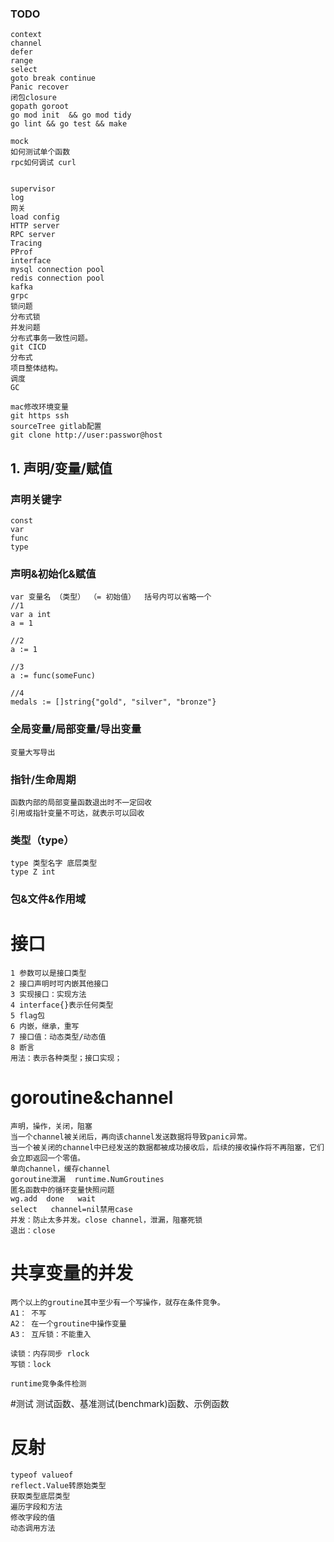 ### TODO
    context
    channel
    defer
    range
    select
    goto break continue
    Panic recover
    闭包closure
    gopath goroot
    go mod init  && go mod tidy
    go lint && go test && make
    
    mock
    如何测试单个函数
    rpc如何调试 curl
    
    
    supervisor
    log
    网关
    load config
    HTTP server
    RPC server
    Tracing
    PProf
    interface
    mysql connection pool
    redis connection pool
    kafka
    grpc
    锁问题
    分布式锁
    并发问题
    分布式事务一致性问题。
    git CICD
    分布式
    项目整体结构。
    调度
    GC
    
    mac修改环境变量
    git https ssh
    sourceTree gitlab配置
    git clone http://user:passwor@host
   


## 1. 声明/变量/赋值

### 声明关键字
	const
  	var
   	func
   	type
  
   
### 声明&初始化&赋值
    var 变量名 （类型） （= 初始值）  括号内可以省略一个
	//1
	var a int
	a = 1
	
	//2
	a := 1
	
	//3
	a := func(someFunc)
	
	//4
	medals := []string{"gold", "silver", "bronze"}
	
### 全局变量/局部变量/导出变量
	变量大写导出

  
### 指针/生命周期
	函数内部的局部变量函数退出时不一定回收
	引用或指针变量不可达，就表示可以回收

### 类型（type）
	type 类型名字 底层类型
	type Z int

### 包&文件&作用域


# 接口
    1 参数可以是接口类型
    2 接口声明时可内嵌其他接口
    3 实现接口：实现方法
    4 interface{}表示任何类型
    5 flag包
    6 内嵌，继承，重写
    7 接口值：动态类型/动态值
    8 断言
    用法：表示各种类型；接口实现；
    
# goroutine&channel
    声明，操作，关闭，阻塞
    当一个channel被关闭后，再向该channel发送数据将导致panic异常。
    当一个被关闭的channel中已经发送的数据都被成功接收后，后续的接收操作将不再阻塞，它们会立即返回一个零值。
    单向channel，缓存channel
    goroutine泄漏  runtime.NumGroutines
    匿名函数中的循环变量快照问题
    wg.add  done   wait
    select   channel=nil禁用case
    并发：防止太多并发。close channel，泄漏，阻塞死锁
    退出：close
 
 # 共享变量的并发   
    两个以上的groutine其中至少有一个写操作，就存在条件竞争。
    A1： 不写
    A2： 在一个groutine中操作变量
    A3： 互斥锁：不能重入
    
    读锁：内存同步 rlock
    写锁：lock
    
    runtime竞争条件检测
    
    
  #测试
    测试函数、基准测试(benchmark)函数、示例函数
    
   # 反射
    typeof valueof
    reflect.Value转原始类型
    获取类型底层类型
    遍历字段和方法
    修改字段的值
    动态调用方法